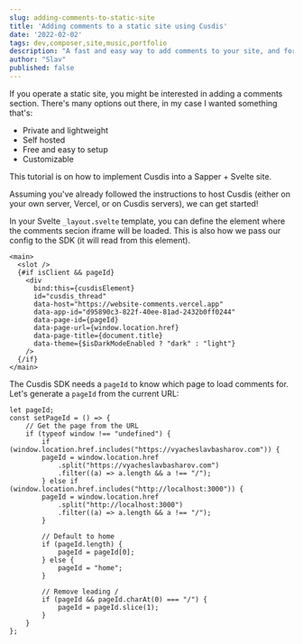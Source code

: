 ```yaml
---
slug: adding-comments-to-static-site
title: 'Adding comments to a static site using Cusdis'
date: '2022-02-02'
tags: dev,composer,site,music,portfolio
description: "A fast and easy way to add comments to your site, and for free!"
author: "Slav"
published: false
---
```


If you operate a static site, you might be interested in adding a comments section. 
There's many options out there, in my case I wanted something that's:
- Private and lightweight
- Self hosted
- Free and easy to setup
- Customizable

This tutorial is on how to implement Cusdis into a Sapper + Svelte site. 

Assuming you've already followed the instructions to host Cusdis (either on your own server, Vercel, or on Cusdis servers), we can get started!

In your Svelte `_layout.svelte` template, you can define the element where the comments secion iframe will be loaded. This is also how we pass our config to the SDK (it will read from this element). 

```
<main>
  <slot />
  {#if isClient && pageId}
    <div
      bind:this={cusdisElement}
      id="cusdis_thread"
      data-host="https://website-comments.vercel.app"
      data-app-id="d95890c3-822f-40ee-81ad-2432b0ff0244"
      data-page-id={pageId}
      data-page-url={window.location.href}
      data-page-title={document.title}
      data-theme={$isDarkModeEnabled ? "dark" : "light"}
    />
  {/if}
</main>
```

The Cusdis SDK needs a `pageId` to know which page to load comments for. Let's generate a `pageId` from the current URL:

```
let pageId;
const setPageId = () => {
    // Get the page from the URL
    if (typeof window !== "undefined") {
        if (window.location.href.includes("https://vyacheslavbasharov.com")) {
        pageId = window.location.href
            .split("https://vyacheslavbasharov.com")
            .filter((a) => a.length && a !== "/");
        } else if (window.location.href.includes("http://localhost:3000")) {
        pageId = window.location.href
            .split("http://localhost:3000")
            .filter((a) => a.length && a !== "/");
        }

        // Default to home
        if (pageId.length) {
            pageId = pageId[0];
        } else {
            pageId = "home";
        }

        // Remove leading /
        if (pageId && pageId.charAt(0) === "/") {
            pageId = pageId.slice(1);
        }
    }
};
```
